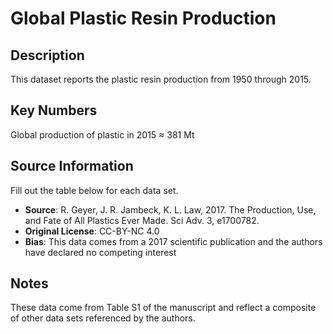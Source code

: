 
# Global Plastic Resin Production

## Description 
This dataset reports the plastic resin production from 1950 through 2015.

## Key Numbers
Global production of plastic in 2015 ≈ 381 Mt

## Source Information
Fill out the table below for each data set. 

* **Source**: R. Geyer, J. R. Jambeck, K. L. Law, 2017. The Production, Use, and Fate of All Plastics Ever Made. Sci Adv. 3, e1700782.
* **Original License**: CC-BY-NC 4.0
* **Bias**: This data comes from a 2017 scientific publication and the authors have declared no competing interest

## Notes 
These data come from Table S1 of the manuscript and reflect a composite of other data sets referenced by the authors. 
